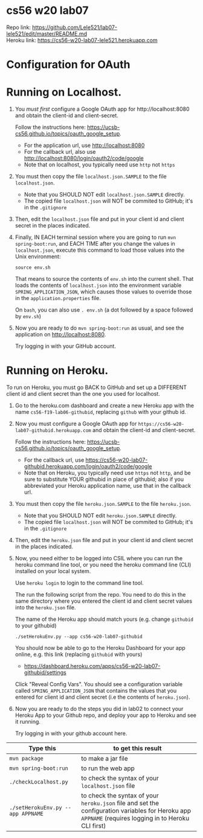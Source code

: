 # cs56 w20 lab07

Repo link: https://github.com/Lele521/lab07-lele521/edit/master/README.md <br>
Heroku link: https://cs56-w20-lab07-lele521.herokuapp.com

# Configuration for OAuth

# Running on Localhost.

1.  You _must first_ configure a Google OAuth app for http://localhost:8080 and obtain the client-id and client-secret.

    Follow the instructions here: <https://ucsb-cs56.github.io/topics/oauth_google_setup>.

    - For the application url, use <http://localhost:8080>
    - For the callback url, also use <http://localhost:8080/login/oauth2/code/google>
    - Note that on localhost, you typically need use `http` not `https`

2.  You must then copy the file `localhost.json.SAMPLE` to the file `localhost.json`.

    - Note that you SHOULD NOT edit `localhost.json.SAMPLE` directly.
    - The copied file `localhost.json` will NOT be commited to GitHub; it's in the `.gitignore`

3.  Then, edit the `localhost.json` file and put in your client id and client secret in the places indicated.

4.  Finally, IN EACH terminal session where you are going to run `mvn spring-boot:run`, and EACH TIME after you
    change the values in `localhost.json`, execute this command to load those values into the Unix environment:

    ```
    source env.sh
    ```

    That means to source the contents of `env.sh` into the
    current shell. That loads the contents of `localhost.json` into the environment variable `SPRING_APPLICATION_JSON`, which
    causes those values to override those in the `application.properties` file.

    On `bash`, you can also use `. env.sh` (a dot followed by a space followed by `env.sh`)

5.  Now you are ready to do `mvn spring-boot:run` as usual, and see the application on <http://localhost:8080>.

    Try logging in with your GitHub account.

# Running on Heroku.

To run on Heroku, you must go BACK to GitHub and set up a DIFFERENT client id and client secret than the one you used for
localhost.

1.  Go to the heroku.com dashboard and create a new Heroku app with the name `cs56-f19-lab06-githubid`, replacing `github` with your
    github id.

1.  Now you must configure a Google OAuth app for `https://cs56-w20-lab07-githubid.herokuapp.com` and obtain the client-id and client-secret.

    Follow the instructions here: <https://ucsb-cs56.github.io/topics/oauth_google_setup>.
    
    - For the callback url, use <https://cs56-w20-lab07-githubid.herokuapp.com/login/oauth2/code/google>  
    - Note that on Heroku, you typically need use `https` not `http`, and be sure to substitute YOUR githubid in place of githubid; also if you abbreviated your Heroku application name, use that in the callback url.

2.  You must then copy the file `heroku.json.SAMPLE` to the file `heroku.json`.

    - Note that you SHOULD NOT edit `heroku.json.SAMPLE` directly.
    - The copied file `localhost.json` will NOT be commited to GitHub; it's in the `.gitignore`

3.  Then, edit the `heroku.json` file and put in your client id and client secret in the places indicated.

4.  Now, you need either to be logged into CSIL where you can run the heroku command line tool, or you need the heroku
    command line (CLI) installed on your local system.

    Use `heroku login` to login to the command line tool.

    The run the following script from the repo. You need to do this in the same directory where you entered
    the client id and client secret values into the `heroku.json` file.

    The name of the Heroku app should match yours (e.g. change `githubid` to your githubid)

    ```
    ./setHerokuEnv.py --app cs56-w20-lab07-githubid
    ```

    You should now be able to go to the Heroku Dashboard for your app online, e.g. this link (replacing `githubid` with yours)

    - <https://dashboard.heroku.com/apps/cs56-w20-lab07-githubid/settings>

    Click "Reveal Config Vars". You should see a configuration variable called `SPRING_APPLICATION_JSON` that contains
    the values that you entered for client id and client secret (i.e the contents of `heroku.json`).

5.  Now you are ready to do the steps you did in lab02 to connect your Heroku App to your Github repo, and deploy your app to Heroku and see it running.

    Try logging in with your github account here.


| Type this                                                                                                                                                                              | to get this result                                |
| -------------------------------------------------------------------------------------------------------------------------------------------------------------------------------------- | ------------------------------------------------- |
| `mvn package`                                                                                                                                                                          | to make a jar file                                |
| `mvn spring-boot:run`                                                                                                                                                                  | to run the web app                                |
| `./checkLocalhost.py`                                                                                                                                                                  | to check the syntax of your `localhost.json` file |
| `./setHerokuEnv.py --app APPNAME` | to check the syntax of your `heroku.json` file and set the configuration variables for Heroku app `APPNAME` (requires logging in to Heroku CLI first) |
